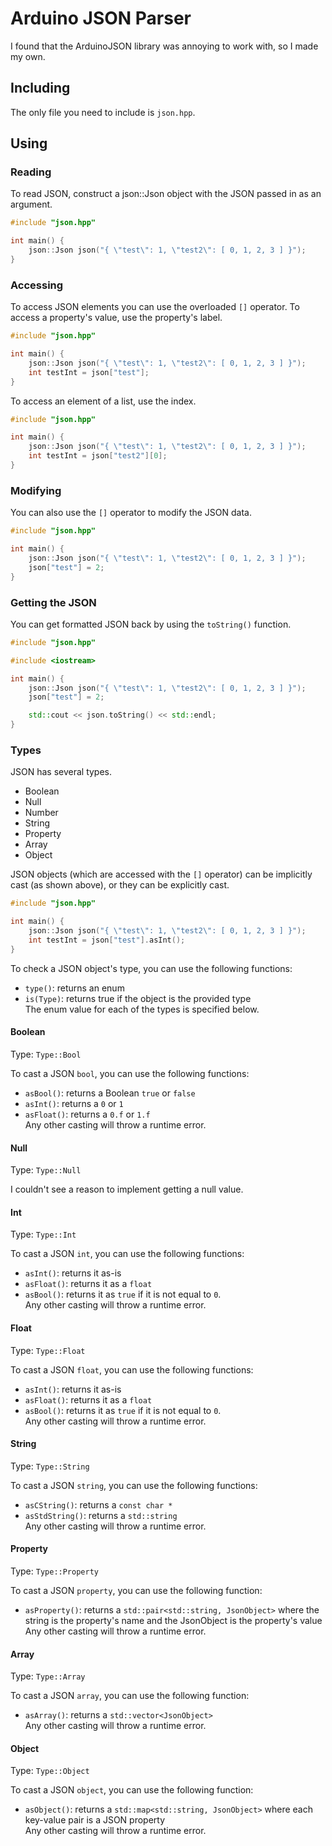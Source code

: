 # Arduino JSON Parser

I found that the ArduinoJSON library was annoying to work with, so I made my own.

## Including

The only file you need to include is `json.hpp`.


## Using


### Reading

To read JSON, construct a json::Json object with the JSON passed in as an argument.

```c++
#include "json.hpp"

int main() {
    json::Json json("{ \"test\": 1, \"test2\": [ 0, 1, 2, 3 ] }");
}
```

### Accessing

To access JSON elements you can use the overloaded `[]` operator. To access a property's value, use the property's label.

```c++
#include "json.hpp"

int main() {
    json::Json json("{ \"test\": 1, \"test2\": [ 0, 1, 2, 3 ] }");
    int testInt = json["test"];
}
```

To access an element of a list, use the index.
```c++
#include "json.hpp"

int main() {
    json::Json json("{ \"test\": 1, \"test2\": [ 0, 1, 2, 3 ] }");
    int testInt = json["test2"][0];
}
```

### Modifying

You can also use the `[]` operator to modify the JSON data.

```c++
#include "json.hpp"

int main() {
    json::Json json("{ \"test\": 1, \"test2\": [ 0, 1, 2, 3 ] }");
    json["test"] = 2;
}
```

### Getting the JSON

You can get formatted JSON back by using the `toString()` function.

```c++
#include "json.hpp"

#include <iostream>

int main() {
    json::Json json("{ \"test\": 1, \"test2\": [ 0, 1, 2, 3 ] }");
    json["test"] = 2;

    std::cout << json.toString() << std::endl;
}
```

### Types

JSON has several types.
- Boolean
- Null
- Number
- String
- Property
- Array
- Object

JSON objects (which are accessed with the `[]` operator) can be implicitly cast (as shown above), or they can be explicitly cast.

```c++
#include "json.hpp"

int main() {
    json::Json json("{ \"test\": 1, \"test2\": [ 0, 1, 2, 3 ] }");
    int testInt = json["test"].asInt();
}
```

To check a JSON object's type, you can use the following functions:
- `type()`: returns an enum
- `is(Type)`: returns true if the object is the provided type  
The enum value for each of the types is specified below.

#### Boolean

Type: `Type::Bool`

To cast a JSON `bool`, you can use the following functions:
- `asBool()`: returns a Boolean `true` or `false`
- `asInt()`: returns a `0` or `1`
- `asFloat()`: returns a `0.f` or `1.f`  
Any other casting will throw a runtime error.

#### Null

Type: `Type::Null`

I couldn't see a reason to implement getting a null value.

#### Int

Type: `Type::Int`

To cast a JSON `int`, you can use the following functions:
- `asInt()`: returns it as-is
- `asFloat()`: returns it as a `float`
- `asBool()`: returns it as `true` if it is not equal to `0`.  
Any other casting will throw a runtime error.

#### Float

Type: `Type::Float`

To cast a JSON `float`, you can use the following functions:
- `asInt()`: returns it as-is
- `asFloat()`: returns it as a `float`
- `asBool()`: returns it as `true` if it is not equal to `0`.  
Any other casting will throw a runtime error.

#### String

Type: `Type::String`

To cast a JSON `string`, you can use the following functions:
- `asCString()`: returns a `const char *`
- `asStdString()`: returns a `std::string`  
Any other casting will throw a runtime error.

#### Property

Type: `Type::Property`

To cast a JSON `property`, you can use the following function:
- `asProperty()`: returns a `std::pair<std::string, JsonObject>` where the string is the property's name and the JsonObject is the property's value  
Any other casting will throw a runtime error.

#### Array

Type: `Type::Array`

To cast a JSON `array`, you can use the following function:
- `asArray()`: returns a `std::vector<JsonObject>`  
Any other casting will throw a runtime error.

#### Object

Type: `Type::Object`

To cast a JSON `object`, you can use the following function:
- `asObject()`: returns a `std::map<std::string, JsonObject>` where each key-value pair is a JSON property  
Any other casting will throw a runtime error.
